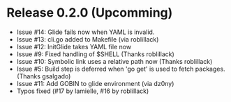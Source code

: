 
# Release 0.2.0 (Upcomming)

- Issue #14: Glide fails now when YAML is invalid.
- Issue #13: cli.go added to Makefile (via roblillack)
- Issue #12: InitGlide takes YAML file now
- Issue #9: Fixed handling of $SHELL (Thanks roblillack)
- Issue #10: Symbolic link uses a relative path now (Thanks roblillack)
- Issue #5: Build step is deferred when 'go get' is used to fetch
  packages. (Thanks gsalgado)
- Issue #11: Add GOBIN to glide environment (via dz0ny)
- Typos fixed (#17 by lamielle, #16 by roblillack)


